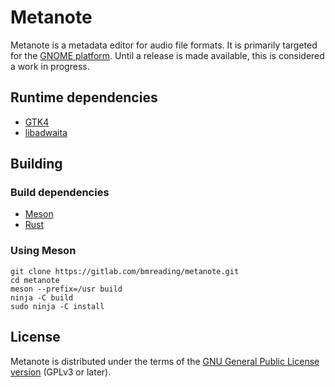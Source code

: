 # Metanote

Metanote is a metadata editor for audio file formats. It is primarily targeted for the [GNOME platform](https://www.gnome.org).
Until a release is made available, this is considered a work in progress.

## Runtime dependencies

* [GTK4](https://gitlab.gnome.org/GNOME/gtk)
* [libadwaita](https://gitlab.gnome.org/GNOME/libadwaita)

## Building

### Build dependencies

* [Meson](https://github.com/mesonbuild/meson)
* [Rust](https://github.com/rust-lang/rust)

### Using Meson

```
git clone https://gitlab.com/bmreading/metanote.git
cd metanote
meson --prefix=/usr build
ninja -C build
sudo ninja -C install
```

## License

Metanote is distributed under the terms of the [GNU General Public License version](https://www.gnu.org/licenses/gpl-3.0.en.html) (GPLv3 or later).

